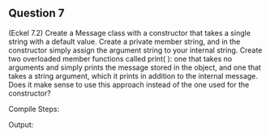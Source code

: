 ## Question 7

(Eckel 7.2) Create a Message class with a constructor that takes a single string with a default value. Create a private member string, and in the constructor simply assign the argument string to your internal string. Create two overloaded member functions called print( ): one that takes no arguments and simply prints the message stored in the object, and one that takes a string argument, which it prints in addition to the internal message. Does it make sense to use this approach instead of the one used for the constructor?

Compile Steps:

Output:
